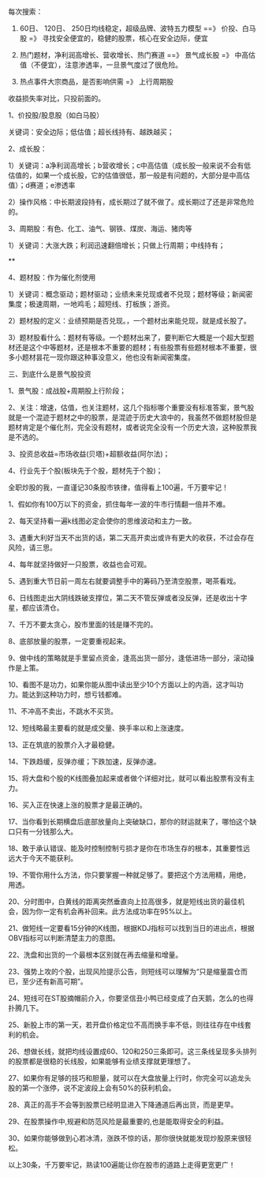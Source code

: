    每次搜索：

1.    60日、 120日、 250日均线稳定，超级品牌、波特五力模型  ==》 价投、白马股 =》 寻找安全便宜的，稳健的股票，核心在安全边际，便宜

2.    热门题材，净利润高增长、营收增长、热门赛道   ==》  景气成长股  =》 中高估值（不便宜），注意渗透率，一旦景气度过了很危险。
3.    热点事件大宗商品，是否影响供需 =》 上行周期股

收益损失率对比，只投前面的。







1、价投股/股息股（如白马股）

关键词：安全边际；低估值；超长线持有、越跌越买；



2、成长股：

1）关键词：a净利润高增长；b营收增长；c中高估值（成长股一般来说不会有低估值的，如果一个成长股，它的估值很低，那一般是有问题的，大部分是中高估值）；d赛道；e渗透率

2）操作风格：中长期波段持有，成长期过了就不做了。成长期过了还是非常危险的。



3、周期股：有色、化工、油气、钢铁、煤炭、海运、猪肉等

1）关键词：大涨大跌；利润迅速翻倍增长；只做上行周期；中线持有；

**





4、题材股：作为催化剂使用

1）关键词：概念驱动；题材驱动；业绩未来兑现或者不兑现；题材等级；新闻密集度；极速周期，一地鸡毛；超短线、打板族；游资。

2）题材股的定义：业绩预期是否兑现。，一个题材出来能兑现，就是成长股了。

3）题材股看什么：题材有等级。一个题材出来了，要判断它大概是一个超大型题材还是这个中等题材，还是根本不重要的题材；有些股票有些题材根本不重要，很多小题材昙花一现你跟这种事没意义，他也没有新闻密集度。



三、到底什么是景气股投资

1、景气股：成战股+周期股上行阶段；

2、关注：增速，估值，也关注题材，这几个指标哪个重要没有标准答案，景气股就是一个混迹于题材之中的股票，是混迹于历史大浪中的，我虽然不做题材股但是题材肯定是个催化剂，完全没有题材，或者说完全没有一个历史大浪，这种股票我是不选的。

3、投资总收益=市场收益(贝塔)+超额收益(阿尔法)；

4、行业先于个股(板块先于个股，题材先于个股)；







全职炒股的我，一直谨记30条股市铁律，值得看上100遍，千万要牢记！

1、假如你有100万以下的资金，抓住每年一波的牛市行情翻一倍并不难。

2、每天坚持看一遍k线图必定会使你的思维波动和主力一致。

3、遇重大利好当天不出货的话，第二天高开卖出或许有更大的收获，不过会存在风险，请三思。

4、每年就坚持做好一只股票，收益也会可观。

5、遇到重大节日前一周左右就要调整手中的筹码乃至清空股票，喝茶看戏。

6、日线图走出大阴线跌破支撑位，第二天不管反弹或者没反弹，还是收出十字星，都应该清仓。

7、千万不要太贪心，股市里面的钱是赚不完的。

8、底部放量的股票，一定要重视起来。

9、做中线的策略就是手里留点资金，逢高出货一部分，逢低进场一部分，滚动操作是上策。

10、看图不是功力，如果你能从图中读出至少10个方面以上的内涵，这才叫功力。能达到这种功力时，想亏钱都难。

11、不冲高不卖出，不跳水不买货。

12、短线略最主要看的就是成交量、换手率以和上涨速度。

13、正在筑底的股票介入才最稳健。

14、下跌趋缓，反弹亦缓；下跌加速，反弹亦速。

15、将大盘和个股的K线图叠加起来或者做个详细对比，就可以看出股票有没有主力。

16、买入正在快速上涨的股票才是最正确的。

17、当你看到长期横盘后底部放量向上突破缺口，那你的财运就来了，哪怕这个缺口只有一分钱那么大。

18、敢于承认错误、能及时控制控制亏损才是你在市场生存的根本，其重要性远远大于今天不能获利。

19、不管你用什么方法，你只要掌握一种就足够了。要把这个方法用精，用绝，用透。

20、分时图中，白黄线的距离突然垂直向上拉高很多，就是短线出货的最佳机会，因为你一定有机会再补回来。此方法成功率在95%以上。

21、做短线一定要看15分钟的K线图，根据KDJ指标可以找到当日的进出点，根据OBV指标可以判断清楚主力的意图。

22、洗盘和出货的一个最根本区别就在再去缩量和增量。

23、强势上攻的个股，出现风险提示公告，则短线可以理解为“只是缩量震仓而已，至少还有新高可期”。

24、短线可在ST股摘帽前介入，你要坚信丑小鸭已经变成了白天鹅，怎么的也得扑腾几下。

25、新股上市的第一天，若开盘价格定位不高而换手率不低，则往往存在中线套利的机会。

26、想做长线，就把均线设置成60、120和250三条即可。这三条线呈现多头排列的股票都是很稳的长线股，如果能够有业绩支撑就更理想了。

27、如果你有足够的技巧和胆量，就可以在大盘放量上行时，你完全可以追龙头股的第一个涨停，说不定波段上会有50%的获利机会。

28、真正的高手不会等到股票已经明显进入下降通道后再出货，而是更早。

29、在股票操作中,规避和防范风险是最重要的,也是能取得安全的利益。

30、如果你能够做到心若冰清，涨跌不惊的话，那你很快就能发现炒股原来很轻松。

以上30条，千万要牢记，熟读100遍能让你在股市的道路上走得更宽更广！

